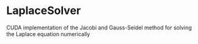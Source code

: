 # LaplaceSolver
CUDA implementation of the Jacobi and Gauss-Seidel method for solving the Laplace equation numerically
